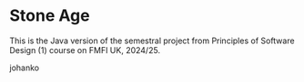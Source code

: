 # Stone Age

This is the Java version of the semestral project from Principles of Software Design (1) course on FMFI UK, 2024/25.

johanko